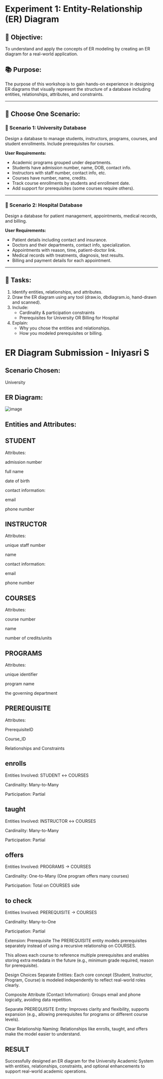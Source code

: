 # Experiment 1: Entity-Relationship (ER) Diagram

## 🎯 Objective:
To understand and apply the concepts of ER modeling by creating an ER diagram for a real-world application.

## 📚 Purpose:
The purpose of this workshop is to gain hands-on experience in designing ER diagrams that visually represent the structure of a database including entities, relationships, attributes, and constraints.

---

## 🧪 Choose One Scenario:

### 🔹 Scenario 1: University Database
Design a database to manage students, instructors, programs, courses, and student enrollments. Include prerequisites for courses.

**User Requirements:**
- Academic programs grouped under departments.
- Students have admission number, name, DOB, contact info.
- Instructors with staff number, contact info, etc.
- Courses have number, name, credits.
- Track course enrollments by students and enrollment date.
- Add support for prerequisites (some courses require others).

---

### 🔹 Scenario 2: Hospital Database
Design a database for patient management, appointments, medical records, and billing.

**User Requirements:**
- Patient details including contact and insurance.
- Doctors and their departments, contact info, specialization.
- Appointments with reason, time, patient-doctor link.
- Medical records with treatments, diagnosis, test results.
- Billing and payment details for each appointment.

---

## 📝 Tasks:
1. Identify entities, relationships, and attributes.
2. Draw the ER diagram using any tool (draw.io, dbdiagram.io, hand-drawn and scanned).
3. Include:
   - Cardinality & participation constraints
   - Prerequisites for University OR Billing for Hospital
4. Explain:
   - Why you chose the entities and relationships.
   - How you modeled prerequisites or billing.

# ER Diagram Submission - Iniyasri S

## Scenario Chosen:
University 

## ER Diagram:
![image](https://github.com/user-attachments/assets/37b1829f-0d33-42b4-a386-b66d69f4b5fe)



## Entities and Attributes:
## STUDENT
Attributes:

admission number

full name

date of birth

contact information:

email

phone number

## INSTRUCTOR
Attributes:

unique staff number

name

contact information:

email

phone number

## COURSES
Attributes:

course number

name

number of credits/units

## PROGRAMS
Attributes:

unique identifier

program name

the governing department

## PREREQUISITE
Attributes:

PrerequisiteID

Course_ID

Relationships and Constraints
## enrolls
Entities Involved: STUDENT ↔ COURSES

Cardinality: Many-to-Many

Participation: Partial

## taught
Entities Involved: INSTRUCTOR ↔ COURSES

Cardinality: Many-to-Many

Participation: Partial

## offers
Entities Involved: PROGRAMS → COURSES

Cardinality: One-to-Many (One program offers many courses)

Participation: Total on COURSES side

## to check
Entities Involved: PREREQUISITE → COURSES

Cardinality: Many-to-One

Participation: Partial

Extension: Prerequisite
The PREREQUISITE entity models prerequisites separately instead of using a recursive relationship on COURSES.

This allows each course to reference multiple prerequisites and enables storing extra metadata in the future (e.g., minimum grade required, reason for prerequisite).

Design Choices
Separate Entities: Each core concept (Student, Instructor, Program, Course) is modeled independently to reflect real-world roles clearly.

Composite Attribute (Contact Information): Groups email and phone logically, avoiding data repetition.

Separate PREREQUISITE Entity: Improves clarity and flexibility, supports expansion (e.g., allowing prerequisites for programs or different course levels).

Clear Relationship Naming: Relationships like enrolls, taught, and offers make the model easier to understand. 

## RESULT

Successfully designed an ER diagram for the University Academic System with entities, relationships, constraints, and optional enhancements to support real-world academic operations.

